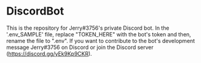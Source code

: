 # DiscordBot
This is the repository for Jerry#3756's private Discord bot.
In the '.env_SAMPLE' file, replace "TOKEN_HERE" with the bot's token and then, rename the file to ".env".
If you want to contribute to the bot's development message Jerry#3756 on Discord or join the Discord server (https://discord.gg/yEk9Kp9CKR).